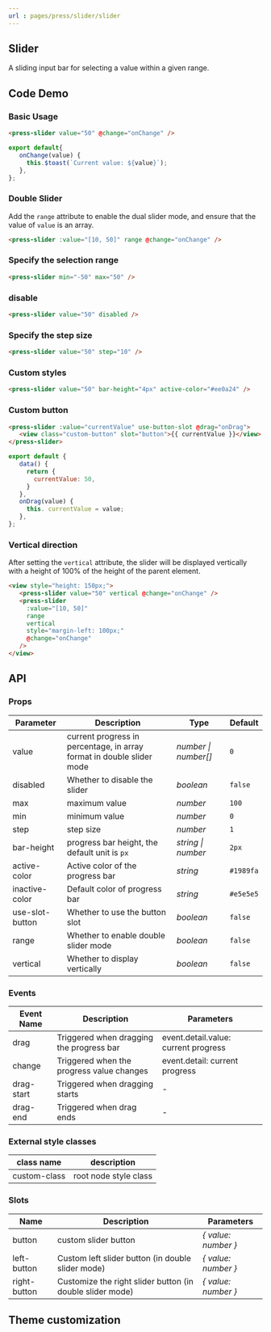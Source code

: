 ```yaml
---
url : pages/press/slider/slider
---
```


## Slider 

A sliding input bar for selecting a value within a given range.



## Code Demo

### Basic Usage

```html
<press-slider value="50" @change="onChange" />
```

```js
export default{
   onChange(value) {
     this.$toast(`Current value: ${value}`);
   },
};
```

### Double Slider

Add the `range` attribute to enable the dual slider mode, and ensure that the value of `value` is an array.

```html
<press-slider :value="[10, 50]" range @change="onChange" />
```


### Specify the selection range

```html
<press-slider min="-50" max="50" />
```

### disable

```html
<press-slider value="50" disabled />
```

### Specify the step size

```html
<press-slider value="50" step="10" />
```

### Custom styles

```html
<press-slider value="50" bar-height="4px" active-color="#ee0a24" />
```

### Custom button

```html
<press-slider :value="currentValue" use-button-slot @drag="onDrag">
   <view class="custom-button" slot="button">{{ currentValue }}</view>
</press-slider>
```

```js
export default {
   data() {
     return {
       currentValue: 50,
     }
   },
   onDrag(value) {
     this. currentValue = value;
   },
};
```

### Vertical direction

After setting the `vertical` attribute, the slider will be displayed vertically with a height of 100% of the height of the parent element.

```html
<view style="height: 150px;">
   <press-slider value="50" vertical @change="onChange" />
   <press-slider
     :value="[10, 50]"
     range
     vertical
     style="margin-left: 100px;"
     @change="onChange"
   />
</view>
```


## API

### Props

| Parameter       | Description                                                           | Type                 | Default   |
| --------------- | --------------------------------------------------------------------- | -------------------- | --------- |
| value           | current progress in percentage, in array format in double slider mode | _number \| number[]_ | `0`       |
| disabled        | Whether to disable the slider                                         | _boolean_            | `false`   |
| max             | maximum value                                                         | _number_             | `100`     |
| min             | minimum value                                                         | _number_             | `0`       |
| step            | step size                                                             | _number_             | `1`       |
| bar-height      | progress bar height, the default unit is `px`                         | _string \| number_   | `2px`     |
| active-color    | Active color of the progress bar                                      | _string_             | `#1989fa` |
| inactive-color  | Default color of progress bar                                         | _string_             | `#e5e5e5` |
| use-slot-button | Whether to use the button slot                                        | _boolean_            | `false`   |
| range           | Whether to enable double slider mode                                  | _boolean_            | `false`   |
| vertical        | Whether to display vertically                                         | _boolean_            | `false`   |

### Events

| Event Name | Description                               | Parameters                           |
| ---------- | ----------------------------------------- | ------------------------------------ |
| drag       | Triggered when dragging the progress bar  | event.detail.value: current progress |
| change     | Triggered when the progress value changes | event.detail: current progress       |
| drag-start | Triggered when dragging starts            | -                                    |
| drag-end   | Triggered when drag ends                  | -                                    |

### External style classes

| class name   | description           |
| ------------ | --------------------- |
| custom-class | root node style class |

### Slots

| Name         | Description                                               | Parameters          |
| ------------ | --------------------------------------------------------- | ------------------- |
| button       | custom slider button                                      | _{ value: number }_ |
| left-button  | Custom left slider button (in double slider mode)         | _{ value: number }_ |
| right-button | Customize the right slider button (in double slider mode) | _{ value: number }_ |

## Theme customization

<theme-config />